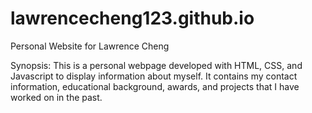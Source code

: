 # lawrencecheng123.github.io
Personal Website for Lawrence Cheng

Synopsis: This is a personal webpage developed with HTML, CSS, and Javascript to display information about myself. It contains
my contact information, educational background, awards, and projects that I have worked on in the past.

